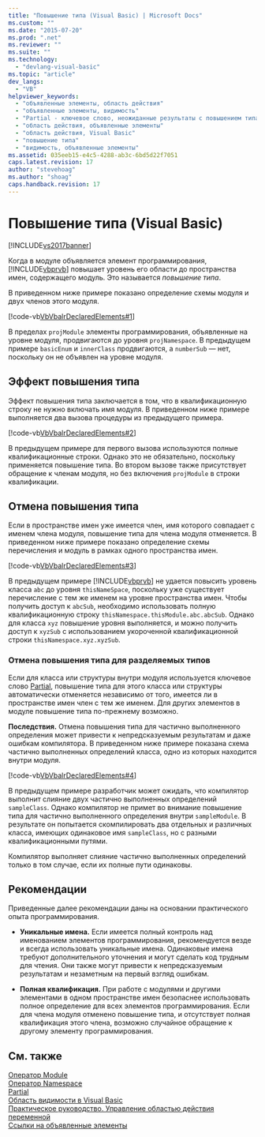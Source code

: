 ```yaml
---
title: "Повышение типа (Visual Basic) | Microsoft Docs"
ms.custom: ""
ms.date: "2015-07-20"
ms.prod: ".net"
ms.reviewer: ""
ms.suite: ""
ms.technology: 
  - "devlang-visual-basic"
ms.topic: "article"
dev_langs: 
  - "VB"
helpviewer_keywords: 
  - "объявленные элементы, область действия"
  - "объявленные элементы, видимость"
  - "Partial - ключевое слово, неожиданные результаты с повышением типа"
  - "область действия, объявленные элементы"
  - "область действия, Visual Basic"
  - "повышение типа"
  - "видимость, объявленные элементы"
ms.assetid: 035eeb15-e4c5-4288-ab3c-6bd5d22f7051
caps.latest.revision: 17
author: "stevehoag"
ms.author: "shoag"
caps.handback.revision: 17
---
```

# Повышение типа (Visual Basic)
[!INCLUDE[vs2017banner](../../../../visual-basic/includes/vs2017banner.md)]

Когда в модуле объявляется элемент программирования, [!INCLUDE[vbprvb](../../../../csharp/programming-guide/concepts/linq/includes/vbprvb-md.md)] повышает уровень его области до пространства имен, содержащего модуль.  Это называется *повышение типа*.  
  
 В приведенном ниже примере показано определение схемы модуля и двух членов этого модуля.  
  
 [!code-vb[VbVbalrDeclaredElements#1](../../../../visual-basic/programming-guide/language-features/declared-elements/codesnippet/VisualBasic/type-promotion_1.vb)]  
  
 В пределах `projModule` элементы программирования, объявленные на уровне модуля, продвигаются до уровня `projNamespace`.  В предыдущем примере `basicEnum` и `innerClass` продвигаются, а `numberSub` — нет, поскольку он не объявлен на уровне модуля.  
  
## Эффект повышения типа  
 Эффект повышения типа заключается в том, что в квалификационную строку не нужно включать имя модуля.  В приведенном ниже примере выполняется два вызова процедуры из предыдущего примера.  
  
 [!code-vb[VbVbalrDeclaredElements#2](../../../../visual-basic/programming-guide/language-features/declared-elements/codesnippet/VisualBasic/type-promotion_2.vb)]  
  
 В предыдущем примере для первого вызова используются полные квалификационные строки.  Однако это не обязательно, поскольку применяется повышение типа.  Во втором вызове также присутствует обращение к членам модуля, но без включения `projModule` в строки квалификации.  
  
## Отмена повышения типа  
 Если в пространстве имен уже имеется член, имя которого совпадает с именем члена модуля, повышение типа для члена модуля отменяется.  В приведенном ниже примере показано определение схемы перечисления и модуль в рамках одного пространства имен.  
  
 [!code-vb[VbVbalrDeclaredElements#3](../../../../visual-basic/programming-guide/language-features/declared-elements/codesnippet/VisualBasic/type-promotion_3.vb)]  
  
 В предыдущем примере [!INCLUDE[vbprvb](../../../../csharp/programming-guide/concepts/linq/includes/vbprvb-md.md)] не удается повысить уровень класса `abc` до уровня `thisNameSpace`, поскольку уже существует перечисление с тем же именем на уровне пространства имен.  Чтобы получить доступ к `abcSub`, необходимо использовать полную квалификационную строку `thisNamespace.thisModule.abc.abcSub`.  Однако для класса `xyz` повышение уровня выполняется, и можно получить доступ к `xyzSub` с использованием укороченной квалификационной строки `thisNamespace.xyz.xyzSub`.  
  
### Отмена повышения типа для разделяемых типов  
 Если для класса или структуры внутри модуля используется ключевое слово [Partial](../../../../visual-basic/language-reference/modifiers/partial.md), повышение типа для этого класса или структуры автоматически отменяется независимо от того, имеется ли в пространстве имен член с тем же именем.  Для других элементов в модуле повышение типа по\-прежнему возможно.  
  
 **Последствия.** Отмена повышения типа для частично выполненного определения может привести к непредсказуемым результатам и даже ошибкам компилятора.  В приведенном ниже примере показана схема частично выполненных определений класса, одно из которых находится внутри модуля.  
  
 [!code-vb[VbVbalrDeclaredElements#4](../../../../visual-basic/programming-guide/language-features/declared-elements/codesnippet/VisualBasic/type-promotion_4.vb)]  
  
 В предыдущем примере разработчик может ожидать, что компилятор выполнит слияние двух частично выполненных определений `sampleClass`.  Однако компилятор не примет во внимание повышение типа для частично выполненного определения внутри `sampleModule`.  В результате он попытается скомпилировать два отдельных и различных класса, имеющих одинаковое имя `sampleClass`, но с разными квалификационными путями.  
  
 Компилятор выполняет слияние частично выполненных определений только в том случае, если их полные пути одинаковы.  
  
## Рекомендации  
 Приведенные далее рекомендации даны на основании практического опыта программирования.  
  
-   **Уникальные имена.** Если имеется полный контроль над именованием элементов программирования, рекомендуется везде и всегда использовать уникальные имена.  Одинаковые имена требуют дополнительного уточнения и могут сделать код трудным для чтения.  Они также могут привести к непредсказуемым результатам и незаметным на первый взгляд ошибкам.  
  
-   **Полная квалификация.** При работе с модулями и другими элементами в одном пространстве имен безопаснее использовать полное определение для всех элементов программирования.  Если для члена модуля отменено повышение типа, и отсутствует полная квалификация этого члена, возможно случайное обращение к другому элементу программирования.  
  
## См. также  
 [Оператор Module](../../../../visual-basic/language-reference/statements/module-statement.md)   
 [Оператор Namespace](../../../../visual-basic/language-reference/statements/namespace-statement.md)   
 [Partial](../../../../visual-basic/language-reference/modifiers/partial.md)   
 [Область видимости в Visual Basic](../../../../visual-basic/programming-guide/language-features/declared-elements/scope.md)   
 [Практическое руководство. Управление областью действия переменной](../../../../visual-basic/programming-guide/language-features/declared-elements/how-to-control-the-scope-of-a-variable.md)   
 [Ссылки на объявленные элементы](../../../../visual-basic/programming-guide/language-features/declared-elements/references-to-declared-elements.md)